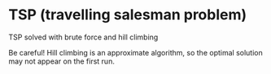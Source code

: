 # TSP (travelling salesman problem)

TSP solved with brute force and hill climbing

Be careful! Hill climbing is an approximate algorithm, so the optimal solution may not appear on the first run.